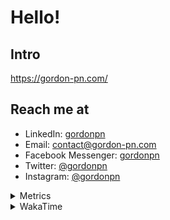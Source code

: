 # Hello!

## Intro

<https://gordon-pn.com/>

## Reach me at

- LinkedIn: [gordonpn](https://www.linkedin.com/in/gordonpn/)
- Email: [contact@gordon-pn.com](mailto:contact@gordon-pn.com)
- Facebook Messenger: [gordonpn](https://www.messenger.com/t/Gordonpn)
- Twitter: [@gordonpn](https://twitter.com/Gordonpn)
- Instagram: [@gordonpn](https://www.instagram.com/gordonpn/)

<details>
  <summary>Metrics</summary>

  <img align="center" src="https://github.com/gordonpn/gordonpn/blob/master/github-metrics.svg" alt="GitHub Metrics">

</details>

<details>
  <summary>WakaTime</summary>

  <!--START_SECTION:waka-->
📊 **This Week I Spent My Time On** 

```text
💬 Programming Languages: 
Java                     6 hrs 53 mins       █████████████░░░░░░░░░░░░   50.68 % 
JSON                     1 hr 21 mins        ██░░░░░░░░░░░░░░░░░░░░░░░   09.97 % 
textmate                 1 hr 19 mins        ██░░░░░░░░░░░░░░░░░░░░░░░   09.76 % 
Other                    1 hr 4 mins         ██░░░░░░░░░░░░░░░░░░░░░░░   07.86 % 
INI                      47 mins             █░░░░░░░░░░░░░░░░░░░░░░░░   05.79 % 

🔥 Editors: 
IntelliJ IDEA            12 hrs 23 mins      ███████████████████████░░   91.09 % 
VS Code                  1 hr 12 mins        ██░░░░░░░░░░░░░░░░░░░░░░░   08.91 % 
```


 Last Updated on 19/02/2025 10:24:26 UTC
<!--END_SECTION:waka-->
</details>
